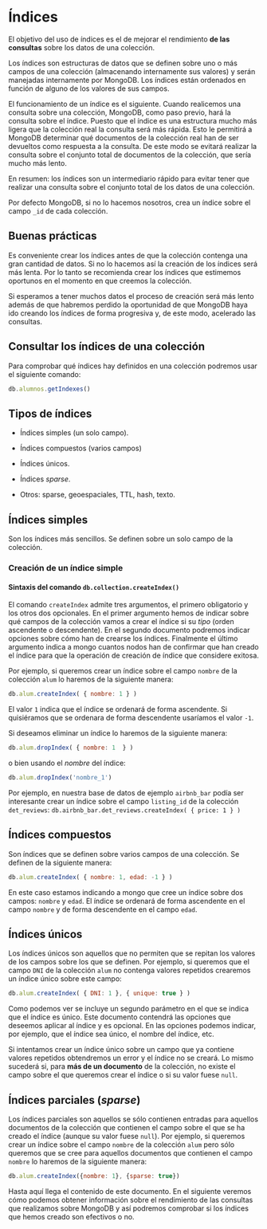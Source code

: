 # Índices

El objetivo del uso de índices es el de mejorar el rendimiento **de las consultas** sobre los datos de una colección.

Los índices son estructuras de datos que se definen sobre uno o más campos de una colección (almacenando internamente sus valores) y serán manejadas internamente por MongoDB. Los índices están ordenados en función de alguno de los valores de sus campos.

El funcionamiento de un índice es el siguiente. Cuando realicemos una consulta sobre una colección, MongoDB, como paso previo, hará la consulta sobre el índice. Puesto que el índice es una estructura mucho más ligera que la colección real la consulta será más rápida. Esto le permitirá a MongoDB determinar qué documentos de la colección real han de ser devueltos como respuesta a la consulta. De este modo se evitará realizar la consulta sobre el conjunto total de documentos de la colección, que sería mucho más lento.

En resumen: los índices son un intermediario rápido para evitar tener que realizar una consulta sobre el conjunto total de los datos de una colección.

Por defecto MongoDB, si no lo hacemos nosotros, crea un índice sobre el campo `_id` de cada colección.

## Buenas prácticas

Es conveniente crear los índices antes de que la colección contenga una gran cantidad de datos. Si no lo hacemos así la creación de los índices será más lenta. Por lo tanto se recomienda crear los índices que estimemos oportunos en el momento en que creemos la colección.

Si esperamos a tener muchos datos el proceso de creación será más lento además de que habremos perdido la oportunidad de que MongoDB haya ido creando los índices de forma progresiva y, de este modo, acelerado las consultas.

## Consultar los índices de una colección

Para comprobar qué índices hay definidos en una colección podremos usar el siguiente comando:

```javascript
db.alumnos.getIndexes()
```

## Tipos de índices

* Índices simples (un solo campo).

* Índices compuestos (varios campos)

* Índices únicos.

* Índices *sparse*.

* Otros: sparse, geoespaciales, TTL, hash, texto.

## Índices simples

Son los índices más sencillos. Se definen sobre un solo campo de la colección.

### Creación de un índice simple

#### Sintaxis del comando `db.collection.createIndex()`

El comando `createIndex` admite tres argumentos, el primero obligatorio y los otros dos opcionales. En el primer argumento hemos de indicar sobre qué campos de la colección vamos a crear el índice si su *tipo* (orden ascendente o descendente). En el segundo documento podremos indicar opciones sobre cómo han de crearse los índices. Finalmente el último argumento indica a mongo cuantos nodos han de confirmar que han creado el índice para que la operación de creación de índice que considere exitosa.

Por ejemplo, si queremos crear un índice sobre el campo `nombre` de la colección `alum` lo haremos de la siguiente manera:

```javascript
db.alum.createIndex( { nombre: 1 } )
```

El valor `1` indica que el índice se ordenará de forma ascendente. Si quisiéramos que se ordenara de forma descendente usaríamos el valor `-1`.

Si deseamos eliminar un índice lo haremos de la siguiente manera:

```javascript
db.alum.dropIndex( { nombre: 1  } )
```

o bien usando el *nombre* del índice:

```javascript
db.alum.dropIndex('nombre_1')
```

Por ejemplo, en nuestra base de datos de ejemplo `airbnb_bar` podía ser interesante crear un índice sobre el campo `listing_id` de la colección `det_reviews`:
`db.airbnb_bar.det_reviews.createIndex( { price: 1 } )`

## Índices compuestos

Son índices que se definen sobre varios campos de una colección. Se definen de la siguiente manera:

```javascript
db.alum.createIndex( { nombre: 1, edad: -1 } )
```

En este caso estamos indicando a mongo que cree un índice sobre dos campos: `nombre` y `edad`. El índice se ordenará de forma ascendente en el campo `nombre` y de forma descendente en el campo `edad`.

## Índices únicos

Los índices únicos son aquellos que no permiten que se repitan los valores de los campos sobre los que se definen. Por ejemplo, si queremos que el campo `DNI` de la colección `alum` no contenga valores repetidos crearemos un índice único sobre este campo:

```javascript
db.alum.createIndex( { DNI: 1 }, { unique: true } )
```

Como podemos ver se incluye un segundo parámetro en el que se indica que el índice es único. Este documento contendrá las opciones que deseemos aplicar al índice y es opcional. En las opciones podemos indicar, por ejemplo, que el índice sea único, el nombre del índice, etc.

Si intentamos crear un índice único sobre un campo que ya contiene valores repetidos obtendremos un error y el índice no se creará. Lo mismo sucederá si, para **más de un documento** de la colección, no existe el campo sobre el que queremos crear el índice o si su valor fuese `null`.

## Índices parciales (*sparse*)

Los índices parciales son aquellos se sólo contienen entradas para aquellos documentos de la colección que contienen el campo sobre el que se ha creado el índice (aunque su valor fuese `null`). Por ejemplo, si queremos crear un índice sobre el campo `nombre` de la colección `alum` pero sólo queremos que se cree para aquellos documentos que contienen el campo `nombre` lo haremos de la siguiente manera:

```javascript
db.alum.createIndex({nombre: 1}, {sparse: true})
```

Hasta aquí llega el contenido de este documento. En el siguiente veremos cómo podemos obtener información sobre el rendimiento de las consultas que realizamos sobre MongoDB y así podremos comprobar si los índices que hemos creado son efectivos o no.
